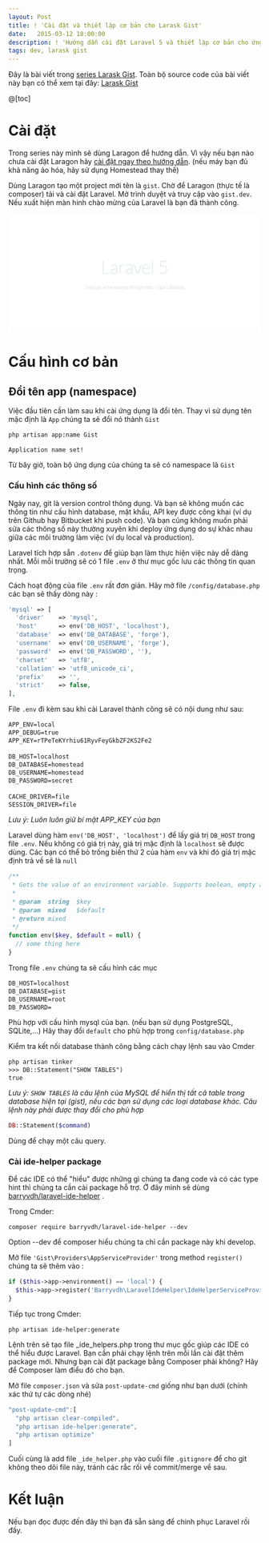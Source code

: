```yaml
---
layout: Post
title: ! 'Cài đặt và thiết lập cơ bản cho Larask Gist'
date:   2015-03-12 18:00:00
description: ! 'Hướng dẫn cài đặt Laravel 5 và thiết lập cơ bản cho ứng dụng'
tags: dev, larask gist
---
```


Đây là bài viết trong [series Larask Gist](/gioi-thieu-series-larask-gist/).
Toàn bộ source code của bài viết này bạn có thể xem tại đây: [Larask Gist](https://github.com/Larask/gist/)

@[toc]

# Cài đặt

Trong series này mình sẽ dùng Laragon để hướng dẫn. Vì vậy nếu bạn nào chưa cài đặt Laragon hãy [cài đặt ngay theo hướng dẫn](/laragon-cai-dat-laravel-trong-mot-phut/). (nếu máy bạn đủ khả năng ảo hóa, hãy sử dụng Homestead thay thế)

Dùng Laragon tạo một project mới tên là `gist`. Chờ để Laragon (thực tế là composer) tải và cài đặt Laravel. Mở trình duyệt và truy cập vào `gist.dev`. Nếu xuất hiện màn hinh chào mừng của Laravel là bạn đã thành công.

![Welcome to Laravel](/images/2015-12-03-larask-gist-cai-dat-va-cau-hinh-co-ban/welcome-laravel.jpg)

# Cấu hình cơ bản

## Đổi tên app (namespace)

Việc đầu tiên cần làm sau khi cài ứng dụng là đổi tên. Thay vì sử dụng tên mặc định là `App` chúng ta sẽ đổi nó thành `Gist`

```shell
php artisan app:name Gist
```

```shell
Application name set!
```

Từ bây giờ, toàn bộ ứng dụng của chúng ta sẽ có namespace là `Gist`

### Cấu hình các thông số

Ngày nay, git là version control thông dụng. Và bạn sẽ không muốn các thông tin như cấu hình database, mật khẩu, API key được công khai (ví dụ trên Github hay Bitbucket khi push code). Và bạn cũng không muốn phải sửa các thông số này thường xuyên khi deploy ứng dụng do sự khác nhau giữa các môi trường làm việc (ví dụ local và production).

Laravel tích hợp sẵn `.dotenv` để giúp bạn làm thực hiện việc này dễ dàng nhất. Mỗi mỗi trường sẽ có 1 file `.env` ở thư mục gốc lưu các thông tin quan trọng.

Cách hoạt động của file `.env` rất đơn giản. Hãy mở file `/config/database.php` các bạn sẽ thấy dòng này :

```php
'mysql' => [
  'driver'    => 'mysql',
  'host'      => env('DB_HOST', 'localhost'),
  'database'  => env('DB_DATABASE', 'forge'),
  'username'  => env('DB_USERNAME', 'forge'),
  'password'  => env('DB_PASSWORD', ''),
  'charset'   => 'utf8',
  'collation' => 'utf8_unicode_ci',
  'prefix'    => '',
  'strict'    => false,
],
```

File `.env` đi kèm sau khi cài Laravel thành công sẽ có nội dung như sau:

```shell
APP_ENV=local
APP_DEBUG=true
APP_KEY=rTPeTeKYrhiu61RyvFeyGkbZF2KS2Fe2

DB_HOST=localhost
DB_DATABASE=homestead
DB_USERNAME=homestead
DB_PASSWORD=secret

CACHE_DRIVER=file
SESSION_DRIVER=file
```

*Lưu ý: Luôn luôn giữ bí mật APP_KEY của bạn*

Laravel dùng hàm `env('DB_HOST', 'localhost')` để lấy giá trị `DB_HOST` trong file `.env`. Nếu không có giá trị này,  giá trị mặc định là `localhost` sẽ được dùng. Các bạn có thể bỏ trống biến thứ 2 của hàm `env` và khi đó giá trị mặc định trả về sẽ là `null`

```php
/**
 * Gets the value of an environment variable. Supports boolean, empty and null.
 *
 * @param  string  $key
 * @param  mixed   $default
 * @return mixed
 */
function env($key, $default = null) {
  // some thing here
}
```

Trong file `.env` chúng ta sẽ cấu hình các mục

```shell
DB_HOST=localhost
DB_DATABASE=gist
DB_USERNAME=root
DB_PASSWORD=
```

Phù hợp với cấu hình mysql của bạn. (nếu bạn sử dụng PostgreSQL, SQLite,...) Hãy thay đổi `default` cho phù hợp trong `config/database.php`

Kiểm tra kết nối database thành công bằng cách chạy lệnh sau vào Cmder

```shell
php artisan tinker
>>> DB::Statement("SHOW TABLES")
true
```

*Lưu ý: `SHOW TABLES` là câu lệnh của MySQL để hiển thị tất cả table trong database hiện tại (gist), nếu các bạn sử dụng các loại database khác. Câu lệnh này phải được thay đổi cho phù hợp*

```php
DB::Statement($command)
```

Dùng để chạy một câu query.

### Cài ide-helper package

Để các IDE có thể "hiểu" được những gì chúng ta đang code và có các type hint thì chúng ta cần cài package hỗ trợ. Ở đây mình sẽ dùng [barryvdh/laravel-ide-helper](https://github.com/barryvdh/laravel-ide-helper) .

Trong Cmder:

```shell
composer require barryvdh/laravel-ide-helper --dev
```

Option --dev để composer hiểu chúng ta chỉ cần package này khi develop.

Mở file `'Gist\Providers\AppServiceProvider'` trong method `register()` chúng ta sẽ thêm vào :

```php
if ($this->app->environment() == 'local') {
  $this->app->register('Barryvdh\LaravelIdeHelper\IdeHelperServiceProvider');
}
```

Tiếp tục trong Cmder:

```shell
php artisan ide-helper:generate
```

Lệnh trên sẽ tạo file _ide_helpers.php trong thư mục gốc giúp các IDE có thể hiểu được Laravel.
Bạn cần phải chạy lệnh trên mỗi lần cài đặt thêm package mới.
Nhưng bạn cài đặt package bằng Composer phải không?
Hãy để Composer làm điểu đó cho bạn.

Mở file `composer.json` và sửa `post-update-cmd` giống như bạn dưới (chính xác thứ tự các dòng nhé)

```javascript
"post-update-cmd":[
  "php artisan clear-compiled",
  "php artisan ide-helper:generate",
  "php artisan optimize"
]
```

Cuối cùng là add file `_ide_helper.php` vào cuối file `.gitignore`  để cho git không theo dõi file này, tránh các rắc rối về commit/merge về sau.

# Kết luận

Nếu bạn đọc được đến đây thì bạn đã sẵn sàng để chinh phục Laravel rồi đấy.
